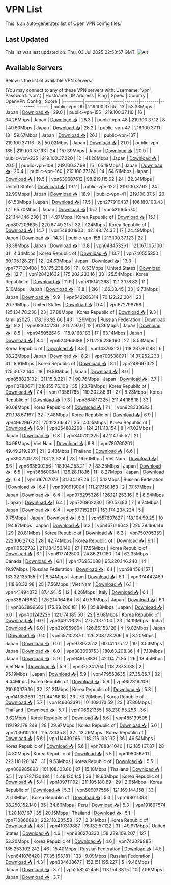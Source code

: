 # VPN List

This is an auto-generated list of Open VPN config files.

## Last Updated

This list was last updated on: Thu, 03 Jul 2025 22:53:57 GMT.
![Alt](https://repobeats.axiom.co/api/embed/186b98318ef1479477931607c1ad7d823f12451f.svg "Repobeats analytics image")

## Available Servers

Below is the list of available VPN servers:

(You may connect to any of these VPN servers with: Username: 'vpn', Password: 'vpn'.)
| Hostname | IP Address | Ping | Speed | Country | OpenVPN Config | Score |
|----------|------------|------|-------|---------|----------------| ----- |
| public-vpn-90 | 219.100.37.55 | 13 | 53.33Mbps | Japan | [Download 📥](./configs/server_0_JP.ovpn) | 29.0 |
| public-vpn-155 | 219.100.37.110 | 16 | 34.26Mbps | Japan | [Download 📥](./configs/server_1_JP.ovpn) | 28.3 |
| public-vpn-48 | 219.100.37.12 | 8 | 49.80Mbps | Japan | [Download 📥](./configs/server_2_JP.ovpn) | 28.2 |
| public-vpn-47 | 219.100.37.11 | 13 | 59.57Mbps | Japan | [Download 📥](./configs/server_3_JP.ovpn) | 26.1 |
| public-vpn-137 | 219.100.37.116 | 8 | 50.02Mbps | Japan | [Download 📥](./configs/server_4_JP.ovpn) | 21.0 |
| public-vpn-185 | 219.100.37.193 | 24 | 157.39Mbps | Japan | [Download 📥](./configs/server_5_JP.ovpn) | 20.9 |
| public-vpn-235 | 219.100.37.220 | 12 | 41.28Mbps | Japan | [Download 📥](./configs/server_6_JP.ovpn) | 20.5 |
| public-vpn-108 | 219.100.37.98 | 15 | 65.18Mbps | Japan | [Download 📥](./configs/server_7_JP.ovpn) | 20.4 |
| public-vpn-160 | 219.100.37.124 | 14 | 64.61Mbps | Japan | [Download 📥](./configs/server_8_JP.ovpn) | 19.5 |
| vpn639687612 | 98.219.115.62 | 24 | 22.34Mbps | United States | [Download 📥](./configs/server_9_US.ovpn) | 19.2 |
| public-vpn-122 | 219.100.37.62 | 24 | 32.99Mbps | Japan | [Download 📥](./configs/server_10_JP.ovpn) | 18.9 |
| public-vpn-41 | 219.100.37.5 | 20 | 61.53Mbps | Japan | [Download 📥](./configs/server_11_JP.ovpn) | 17.5 |
| vpn277910437 | 106.180.103.43 | 12 | 65.70Mbps | Japan | [Download 📥](./configs/server_12_JP.ovpn) | 15.7 |
| vpn521065574 | 221.144.146.230 | 31 | 4.97Mbps | Korea Republic of | [Download 📥](./configs/server_13_KR.ovpn) | 15.1 |
| vpn807209635 | 220.87.49.215 | 32 | 7.24Mbps | Korea Republic of | [Download 📥](./configs/server_14_KR.ovpn) | 14.7 |
| vpn549401903 | 42.148.174.35 | 17 | 24.49Mbps | Japan | [Download 📥](./configs/server_15_JP.ovpn) | 14.3 |
| public-vpn-158 | 219.100.37.123 | 22 | 33.38Mbps | Japan | [Download 📥](./configs/server_16_JP.ovpn) | 13.8 |
| vpn648453261 | 121.167.105.100 | 31 | 4.34Mbps | Korea Republic of | [Download 📥](./configs/server_17_KR.ovpn) | 13.7 |
| vpn740555350 | 60.105.128.211 | 12 | 24.63Mbps | Japan | [Download 📥](./configs/server_18_JP.ovpn) | 13.3 |
| vpn777120408 | 50.175.238.66 | 17 | 0.53Mbps | United States | [Download 📥](./configs/server_19_US.ovpn) | 12.7 |
| vpn128421632 | 175.202.233.16 | 30 | 25.54Mbps | Korea Republic of | [Download 📥](./configs/server_20_KR.ovpn) | 11.9 |
| vpn815142268 | 121.3.178.82 | 11 | 5.10Mbps | Japan | [Download 📥](./configs/server_21_JP.ovpn) | 11.8 |
| 2i6 | 1.66.33.45 | 33 | 9.73Mbps | Japan | [Download 📥](./configs/server_22_JP.ovpn) | 9.9 |
| vpn542266314 | 70.122.22.204 | 23 | 20.79Mbps | United States | [Download 📥](./configs/server_23_US.ovpn) | 9.4 |
| vpn672798768 | 125.134.78.230 | 23 | 37.88Mbps | Korea Republic of | [Download 📥](./configs/server_24_KR.ovpn) | 9.3 |
| familia2025 | 178.163.92.66 | 43 | 1.26Mbps | Russian Federation | [Download 📥](./configs/server_25_RU.ovpn) | 9.2 |
| vpn683041786 | 211.2.97.0 | 12 | 91.36Mbps | Japan | [Download 📥](./configs/server_26_JP.ovpn) | 8.5 |
| vpn945052646 | 118.9.168.183 | 17 | 63.14Mbps | Japan | [Download 📥](./configs/server_27_JP.ovpn) | 8.4 |
| vpn924964688 | 211.226.239.160 | 27 | 8.53Mbps | Korea Republic of | [Download 📥](./configs/server_28_KR.ovpn) | 8.3 |
| vpn143703231 | 118.237.36.183 | 6 | 38.22Mbps | Japan | [Download 📥](./configs/server_29_JP.ovpn) | 8.2 |
| vpn700538091 | 14.37.252.233 | 31 | 8.81Mbps | Korea Republic of | [Download 📥](./configs/server_30_KR.ovpn) | 8.1 |
| vpn248697322 | 125.30.72.144 | 18 | 19.88Mbps | Japan | [Download 📥](./configs/server_31_JP.ovpn) | 8.0 |
| vpn858823132 | 211.15.3.221 | 7 | 90.76Mbps | Japan | [Download 📥](./configs/server_32_JP.ovpn) | 7.7 |
| vpn112780671 | 218.155.76.168 | 35 | 23.78Mbps | Korea Republic of | [Download 📥](./configs/server_33_KR.ovpn) | 7.4 |
| vpn713581765 | 119.202.88.91 | 27 | 8.23Mbps | Korea Republic of | [Download 📥](./configs/server_34_KR.ovpn) | 7.3 |
| vpn884817225 | 211.44.188.18 | 33 | 90.08Mbps | Korea Republic of | [Download 📥](./configs/server_35_KR.ovpn) | 7.1 |
| vpn928333633 | 211.198.67.197 | 32 | 7.48Mbps | Korea Republic of | [Download 📥](./configs/server_36_KR.ovpn) | 6.9 |
| vpn496296722 | 175.123.66.47 | 35 | 40.15Mbps | Korea Republic of | [Download 📥](./configs/server_37_KR.ovpn) | 6.9 |
| vpn254802208 | 124.211.110.154 | 8 | 47.02Mbps | Japan | [Download 📥](./configs/server_38_JP.ovpn) | 6.8 |
| vpn340732325 | 42.114.155.52 | 21 | 34.96Mbps | Viet Nam | [Download 📥](./configs/server_39_VN.ovpn) | 6.8 |
| vpn789760201 | 49.49.219.237 | 21 | 2.43Mbps | Thailand | [Download 📥](./configs/server_40_TH.ovpn) | 6.6 |
| vpn890220723 | 113.22.52.4 | 23 | 16.50Mbps | Viet Nam | [Download 📥](./configs/server_41_VN.ovpn) | 6.6 |
| vpn663500256 | 118.104.253.21 | 7 | 83.35Mbps | Japan | [Download 📥](./configs/server_42_JP.ovpn) | 6.5 |
| vpn368600841 | 126.28.118.16 | 11 | 8.27Mbps | Japan | [Download 📥](./configs/server_43_JP.ovpn) | 6.4 |
| vpn616767073 | 31.134.187.26 | 5 | 5.12Mbps | Russian Federation | [Download 📥](./configs/server_44_RU.ovpn) | 6.4 |
| vpn390919004 | 111.217.158.163 | 2 | 97.57Mbps | Japan | [Download 📥](./configs/server_45_JP.ovpn) | 6.4 |
| vpn978295326 | 126.121.253.16 | 6 | 8.64Mbps | Japan | [Download 📥](./configs/server_46_JP.ovpn) | 6.4 |
| vpn720962280 | 180.5.6.83 | 7 | 8.74Mbps | Japan | [Download 📥](./configs/server_47_JP.ovpn) | 6.4 |
| vpn577152817 | 153.174.234.224 | 5 | 9.75Mbps | Japan | [Download 📥](./configs/server_48_JP.ovpn) | 6.3 |
| vpn557607827 | 118.104.59.25 | 10 | 94.97Mbps | Japan | [Download 📥](./configs/server_49_JP.ovpn) | 6.2 |
| vpn457616642 | 220.79.199.146 | 29 | 20.81Mbps | Korea Republic of | [Download 📥](./configs/server_50_KR.ovpn) | 6.2 |
| vpn750705359 | 222.106.27.62 | 28 | 42.74Mbps | Korea Republic of | [Download 📥](./configs/server_51_KR.ovpn) | 6.1 |
| vpn110532732 | 211.184.150.149 | 27 | 17.55Mbps | Korea Republic of | [Download 📥](./configs/server_52_KR.ovpn) | 6.1 |
| vpn617742500 | 24.86.217.160 | 14 | 62.35Mbps | Canada | [Download 📥](./configs/server_53_CA.ovpn) | 6.1 |
| vpn476953088 | 95.220.146.240 | 14 | 19.97Mbps | Russian Federation | [Download 📥](./configs/server_54_RU.ovpn) | 6.1 |
| vpn984564157 | 133.32.135.155 | 7 | 8.54Mbps | Japan | [Download 📥](./configs/server_55_JP.ovpn) | 6.1 |
| vpn374442489 | 118.68.32.98 | 25 | 7.56Mbps | Viet Nam | [Download 📥](./configs/server_56_VN.ovpn) | 6.1 |
| vpn441494372 | 87.4.91.15 | 12 | 4.26Mbps | Italy | [Download 📥](./configs/server_57_IT.ovpn) | 6.1 |
| vpn338746632 | 126.214.164.64 | 8 | 40.59Mbps | Japan | [Download 📥](./configs/server_58_JP.ovpn) | 6.1 |
| vpn363899682 | 175.28.206.181 | 16 | 85.88Mbps | Japan | [Download 📥](./configs/server_59_JP.ovpn) | 6.0 |
| vpn401242226 | 121.174.185.50 | 22 | 8.68Mbps | Korea Republic of | [Download 📥](./configs/server_60_KR.ovpn) | 6.0 |
| vpn349179025 | 27.57.137.200 | 23 | 14.19Mbps | India | [Download 📥](./configs/server_61_IN.ovpn) | 6.0 |
| vpn320959004 | 126.66.153.120 | 4 | 9.02Mbps | Japan | [Download 📥](./configs/server_62_JP.ovpn) | 6.0 |
| vpn557102870 | 126.208.123.206 | 6 | 8.20Mbps | Japan | [Download 📥](./configs/server_63_JP.ovpn) | 6.0 |
| vpn978972512 | 60.141.175.27 | 10 | 3.53Mbps | Japan | [Download 📥](./configs/server_64_JP.ovpn) | 6.0 |
| vpn383090753 | 180.63.208.36 | 4 | 7.13Mbps | Japan | [Download 📥](./configs/server_65_JP.ovpn) | 5.9 |
| vpn949158831 | 42.114.71.85 | 26 | 18.45Mbps | Viet Nam | [Download 📥](./configs/server_66_VN.ovpn) | 5.9 |
| vpn375241764 | 118.237.3.188 | 2 | 95.19Mbps | Japan | [Download 📥](./configs/server_67_JP.ovpn) | 5.9 |
| vpn479553635 | 27.35.85.7 | 32 | 9.44Mbps | Korea Republic of | [Download 📥](./configs/server_68_KR.ovpn) | 5.9 |
| vpn952319209 | 210.90.179.10 | 32 | 31.21Mbps | Korea Republic of | [Download 📥](./configs/server_69_KR.ovpn) | 5.8 |
| vpn141353891 | 211.44.188.18 | 33 | 73.70Mbps | Korea Republic of | [Download 📥](./configs/server_70_KR.ovpn) | 5.7 |
| vpn146063391 | 101.109.173.59 | 23 | 37.80Mbps | Thailand | [Download 📥](./configs/server_71_TH.ovpn) | 5.7 |
| vpn106621355 | 58.230.85.253 | 36 | 9.62Mbps | Korea Republic of | [Download 📥](./configs/server_72_KR.ovpn) | 5.6 |
| vpn485139505 | 119.192.178.249 | 28 | 29.97Mbps | Korea Republic of | [Download 📥](./configs/server_73_KR.ovpn) | 5.6 |
| vpn203610259 | 115.23.135.8 | 32 | 13.26Mbps | Korea Republic of | [Download 📥](./configs/server_74_KR.ovpn) | 5.6 |
| vpn114430266 | 118.216.133.132 | 36 | 46.54Mbps | Korea Republic of | [Download 📥](./configs/server_75_KR.ovpn) | 5.6 |
| vpn788341046 | 112.185.167.87 | 28 | 4.80Mbps | Korea Republic of | [Download 📥](./configs/server_76_KR.ovpn) | 5.5 |
| vpn195056701 | 222.110.120.147 | 31 | 9.53Mbps | Korea Republic of | [Download 📥](./configs/server_77_KR.ovpn) | 5.5 |
| vpn809985890 | 101.108.103.80 | 27 | 15.10Mbps | Thailand | [Download 📥](./configs/server_78_TH.ovpn) | 5.5 |
| vpn787130484 | 14.49.130.145 | 36 | 18.60Mbps | Korea Republic of | [Download 📥](./configs/server_79_KR.ovpn) | 5.4 |
| vpn109711192 | 211.105.180.89 | 29 | 2.65Mbps | Korea Republic of | [Download 📥](./configs/server_80_KR.ovpn) | 5.3 |
| vpn506077556 | 121.169.144.158 | 33 | 25.13Mbps | Korea Republic of | [Download 📥](./configs/server_81_KR.ovpn) | 5.3 |
| vpn198011393 | 38.250.152.140 | 35 | 34.60Mbps | Peru | [Download 📥](./configs/server_82_PE.ovpn) | 5.3 |
| vpn191607574 | 1.20.187.167 | 35 | 20.15Mbps | Thailand | [Download 📥](./configs/server_83_TH.ovpn) | 5.1 |
| vpn710866893 | 222.110.235.58 | 27 | 2.34Mbps | Korea Republic of | [Download 📥](./configs/server_84_KR.ovpn) | 4.8 |
| vpn410319887 | 76.132.57.122 | 31 | 49.97Mbps | United States | [Download 📥](./configs/server_85_US.ovpn) | 4.6 |
| vpn936270330 | 58.239.109.207 | 127 | 53.20Mbps | Korea Republic of | [Download 📥](./configs/server_86_KR.ovpn) | 4.6 |
| vpn742029885 | 185.253.102.242 | 46 | 15.40Mbps | Russian Federation | [Download 📥](./configs/server_87_RU.ovpn) | 4.5 |
| vpn641076420 | 77.35.153.181 | 133 | 9.09Mbps | Russian Federation | [Download 📥](./configs/server_88_RU.ovpn) | 4.3 |
| vpn334638677 | 153.151.195.227 | 5 | 9.46Mbps | Japan | [Download 📥](./configs/server_89_JP.ovpn) | 3.7 |
| vpn258242456 | 113.154.38.15 | 10 | 7.96Mbps | Japan | [Download 📥](./configs/server_90_JP.ovpn) | 3.7 |
